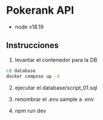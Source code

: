 # Pokerank API

- node v18.19

## Instrucciones

1. levantar el contenedor para la DB
```sh
cd database
docker compose up -d
```

2. ejecutar el database/script_01.sql

3. renombrar el .env.sample a .env

3. npm run dev
